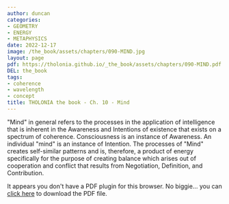```yaml
---
author: duncan
categories:
- GEOMETRY
- ENERGY
- METAPHYSICS
date: 2022-12-17
image: /the_book/assets/chapters/090-MIND.jpg
layout: page
pdf: https://tholonia.github.io/_the_book/assets/chapters/090-MIND.pdf
DEL: the_book
tags:
- coherence
- wavelength
- concept
title: THOLONIA the book - Ch. 10 - Mind
---
```


"Mind" in general refers to the processes in the application of intelligence that is inherent in the Awareness and Intentions of existence that exists on a spectrum of coherence.  Consciousness is an instance of Awareness.  An individual "mind" is an instance of Intention.  The processes of "Mind" creates self-similar patterns and is, therefore, a product of energy specifically for the purpose of creating balance which arises out of cooperation and conflict that results from Negotiation, Definition, and Contribution.

<!--more-->

<object data='{{ page.pdf }}#zoom=100%' width='100%' height='1000' type='application/pdf'><p>It appears you don't have a PDF plugin for this browser. No biggie... you can <a href='{{ page.pdf }}'> click here</a> to download the PDF file.</p></object>